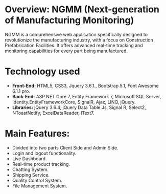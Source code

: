 # Overview: NGMM (Next-generation of Manufacturing Monitoring)
NGMM is a comprehensive web application specifically designed to revolutionize the manufacturing industry, with a focus on Construction Prefabrication Facilities. It offers advanced real-time tracking and monitoring capabilities for every part being manufactured. 

# Technology used
* **Front-End:** HTML5, CSS3, Jquery 3.6.1., Bootstrap 5.1, Font Awesome 6.1.1 pro.
* **Back-End:** ASP.NET Core 7, Entity Framework 7, Microsoft SQL Server, Identity.EntityFrameworkCore, SignalR, Ajax, LINQ, jQuery.
* **Libraries:** jQuery 3.6.4, jQuery Data Table Js, Signal R, Select2, NToastNotify, ExcelDataReader, IText7.

# Main Features:
* Divided into two parts Client Side and Admin Side.
* Login and logout functionality.
* Live Dashboard.
* Real-time product tracking.
* Chatting System.
* Shipping Service.
* Quality Control System.
* File Management System.
